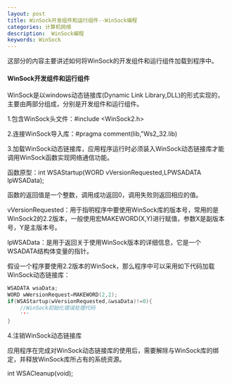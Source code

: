 ```yaml
---
layout: post
title: WinSock开发组件和运行组件--WinSock编程
categories: 计算机网络
description:  WinSock编程
keywords: WinSock
---
```


这部分的内容主要讲述如何将WinSock的开发组件和运行组件加载到程序中。

#### WinSock开发组件和运行组件

WinSock是以windows动态链接库(Dynamic Link Library,DLL)的形式实现的，主要由两部分组成，分别是开发组件和运行组件。

1.包含WinSock头文件：#include <WinSock2.h>

2.连接WinSock导入库：#pragma comment(lib,"Ws2_32.lib)

3.加载WinSock动态链接库，应用程序运行时必须装入WinSock动态链接库才能调用WinSock函数实现网络通信功能。

函数原型：int WSAStartup(WORD vVersionRequested,LPWSADATA lpWSAData);

函数的返回值是一个整数，调用成功返回0，调用失败则返回相应的值。

vVersionRequested：用于指明程序中要使用WinSock库的版本号，常用的是WinSock2的2.2版本，一般使用宏MAKEWORD(X,Y)进行赋值，参数X是副版本号，Y是主版本号。

lpWSAData：是用于返回关于使用WinSock版本的详细信息，它是一个WSADATA结构体变量的指针。

假设一个程序要使用2.2版本的WinSock，那么程序中可以采用如下代码加载WinSock动态链接库：

```cpp
WSADATA wsaData;
WORD wWersionRequest=MAKEWORD(2,2);
if(WSAStartup(wVersionRequested,&wsaData)!=0){
	//WinSock初始化错误处理代码
	'''
}
```
4.注销WinSock动态链接库

应用程序在完成对WinSock动态链接库的使用后，需要解除与WinSock库的绑定，并释放WinSock库所占有的系统资源。

int WSACleanup(void);





